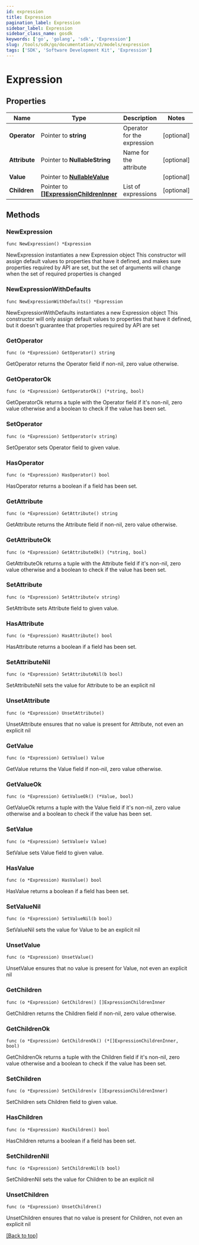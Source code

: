 ```yaml
---
id: expression
title: Expression
pagination_label: Expression
sidebar_label: Expression
sidebar_class_name: gosdk
keywords: ['go', 'golang', 'sdk', 'Expression'] 
slug: /tools/sdk/go/documentation/v3/models/expression
tags: ['SDK', 'Software Development Kit', 'Expression']
---
```


# Expression

## Properties

Name | Type | Description | Notes
------------ | ------------- | ------------- | -------------
**Operator** | Pointer to **string** | Operator for the expression | [optional] 
**Attribute** | Pointer to **NullableString** | Name for the attribute | [optional] 
**Value** | Pointer to [**NullableValue**](Value) |  | [optional] 
**Children** | Pointer to [**[]ExpressionChildrenInner**](ExpressionChildrenInner) | List of expressions | [optional] 

## Methods

### NewExpression

`func NewExpression() *Expression`

NewExpression instantiates a new Expression object
This constructor will assign default values to properties that have it defined,
and makes sure properties required by API are set, but the set of arguments
will change when the set of required properties is changed

### NewExpressionWithDefaults

`func NewExpressionWithDefaults() *Expression`

NewExpressionWithDefaults instantiates a new Expression object
This constructor will only assign default values to properties that have it defined,
but it doesn't guarantee that properties required by API are set

### GetOperator

`func (o *Expression) GetOperator() string`

GetOperator returns the Operator field if non-nil, zero value otherwise.

### GetOperatorOk

`func (o *Expression) GetOperatorOk() (*string, bool)`

GetOperatorOk returns a tuple with the Operator field if it's non-nil, zero value otherwise
and a boolean to check if the value has been set.

### SetOperator

`func (o *Expression) SetOperator(v string)`

SetOperator sets Operator field to given value.

### HasOperator

`func (o *Expression) HasOperator() bool`

HasOperator returns a boolean if a field has been set.

### GetAttribute

`func (o *Expression) GetAttribute() string`

GetAttribute returns the Attribute field if non-nil, zero value otherwise.

### GetAttributeOk

`func (o *Expression) GetAttributeOk() (*string, bool)`

GetAttributeOk returns a tuple with the Attribute field if it's non-nil, zero value otherwise
and a boolean to check if the value has been set.

### SetAttribute

`func (o *Expression) SetAttribute(v string)`

SetAttribute sets Attribute field to given value.

### HasAttribute

`func (o *Expression) HasAttribute() bool`

HasAttribute returns a boolean if a field has been set.

### SetAttributeNil

`func (o *Expression) SetAttributeNil(b bool)`

 SetAttributeNil sets the value for Attribute to be an explicit nil

### UnsetAttribute
`func (o *Expression) UnsetAttribute()`

UnsetAttribute ensures that no value is present for Attribute, not even an explicit nil
### GetValue

`func (o *Expression) GetValue() Value`

GetValue returns the Value field if non-nil, zero value otherwise.

### GetValueOk

`func (o *Expression) GetValueOk() (*Value, bool)`

GetValueOk returns a tuple with the Value field if it's non-nil, zero value otherwise
and a boolean to check if the value has been set.

### SetValue

`func (o *Expression) SetValue(v Value)`

SetValue sets Value field to given value.

### HasValue

`func (o *Expression) HasValue() bool`

HasValue returns a boolean if a field has been set.

### SetValueNil

`func (o *Expression) SetValueNil(b bool)`

 SetValueNil sets the value for Value to be an explicit nil

### UnsetValue
`func (o *Expression) UnsetValue()`

UnsetValue ensures that no value is present for Value, not even an explicit nil
### GetChildren

`func (o *Expression) GetChildren() []ExpressionChildrenInner`

GetChildren returns the Children field if non-nil, zero value otherwise.

### GetChildrenOk

`func (o *Expression) GetChildrenOk() (*[]ExpressionChildrenInner, bool)`

GetChildrenOk returns a tuple with the Children field if it's non-nil, zero value otherwise
and a boolean to check if the value has been set.

### SetChildren

`func (o *Expression) SetChildren(v []ExpressionChildrenInner)`

SetChildren sets Children field to given value.

### HasChildren

`func (o *Expression) HasChildren() bool`

HasChildren returns a boolean if a field has been set.

### SetChildrenNil

`func (o *Expression) SetChildrenNil(b bool)`

 SetChildrenNil sets the value for Children to be an explicit nil

### UnsetChildren
`func (o *Expression) UnsetChildren()`

UnsetChildren ensures that no value is present for Children, not even an explicit nil

[[Back to top]](#) 


